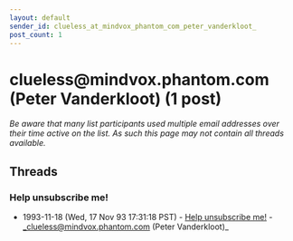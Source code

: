 ```yaml
---
layout: default
sender_id: clueless_at_mindvox_phantom_com_peter_vanderkloot_
post_count: 1
---
```


# clueless<span>@</span>mindvox.phantom.com (Peter Vanderkloot) (1 post)

_Be aware that many list participants used multiple email addresses over their time active on the list. As such this page may not contain all threads available._

## Threads

### Help unsubscribe me!
+ 1993-11-18 (Wed, 17 Nov 93 17:31:18 PST) - [Help unsubscribe me!](/archive/1993/11/8305cfa2a2da4fc6b3d6b462cc02e90930496a64710afae5bad08088546d32dd) - _clueless@mindvox.phantom.com (Peter Vanderkloot)_

